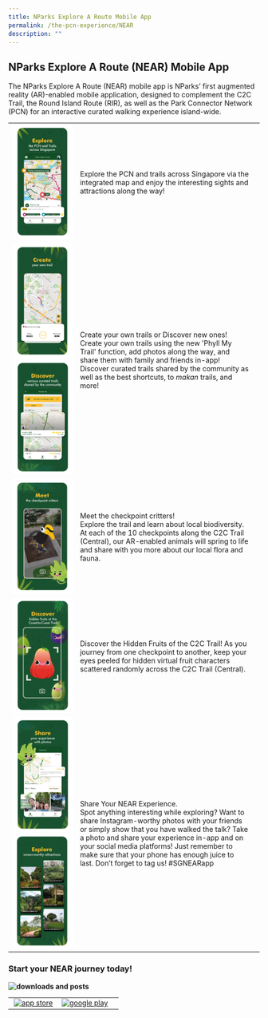 ```yaml
---
title: NParks Explore A Route Mobile App
permalink: /the-pcn-experience/NEAR
description: ""
---
```

## NParks Explore A Route (NEAR) Mobile App

The NParks Explore A Route (NEAR) mobile app is NParks’ first augmented reality (AR)-enabled mobile application, designed to complement the C2C Trail, the Round Island Route (RIR), as well as the Park Connector Network (PCN) for an interactive curated walking experience island-wide.


| | | |
| -------- | -------- | -------- |
| ![App Keyframe 1](/images/NEAR-1.png)      | Explore the PCN and trails across Singapore via the integrated map and enjoy the interesting sights and attractions along the way!   | |
| ![App Keyframe 2](/images/NEAR-2.png)  ![App Keyframe 7](/images/NEAR-7.png)    |  Create your own trails or Discover new ones! Create your own trails using the new 'Phyll My Trail' function, add photos along the way, and share them with family and friends in-app! Discover curated trails shared by the community as well as the best shortcuts, to _makan_ trails, and more!   | |
| ![App Keyframe 3](/images/NEAR-3.png)       | Meet the checkpoint critters! <br> Explore the trail and learn about local biodiversity. At each of the 10 checkpoints along the C2C Trail (Central), our AR-enabled animals will spring to life and share with you more about our local flora and fauna.       | |
| ![App Keyframe 4](/images/NEAR-4.png)      | Discover the Hidden Fruits of the C2C Trail! As you journey from one checkpoint to another, keep your eyes peeled for hidden virtual fruit characters scattered randomly across the C2C Trail (Central).       | |
| ![App Keyframe 5](/images/NEAR-5.png) ![App Keyframe 6](/images/NEAR-6.png)     | Share Your NEAR Experience. <br> Spot anything interesting while exploring? Want to share Instagram-worthy photos with your friends or simply show that you have walked the talk? Take a photo and share your experience in-app and on your social media platforms! Just remember to make sure that your phone has enough juice to last. Don’t forget to tag us! #SGNEARapp     | |


### Start your NEAR journey today!



**![downloads and posts](https://www.nparks.gov.sg/-/media/peb/coast-to-coast/main-page-images/downloads-,-a-,-posts.ashx?h=354&w=400&la=en&hash=5039D2B934576AF3B420DA5B91562FDCF9E92470)**

|  |  |  |
| -------- | -------- | -------- |
|  [![app store](https://www.nparks.gov.sg/-/media/peb/coast-to-coast/main-page-images/app-store.ashx?h=40&w=116&la=en&hash=F6A24827C941C105637230E1D7888422C0C37AA9)](https://itunes.apple.com/sg/app/nparks-coast-to-coast/id1439146498)      | [![google play](https://www.nparks.gov.sg/-/media/peb/coast-to-coast/main-page-images/google-play.ashx?h=40&w=135&la=en&hash=BFD49E2D4039FB14BA0B0A1B542EEA5D89316DE8)](https://play.google.com/store/apps/details?id=com.revez.nparks_coast_to_coast_droid) |  |

